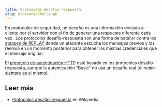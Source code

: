 ```yaml
---
title: Protocolos desafío-respuesta
slug: Glossary/Challenge
---
```


En protocolos de seguridad, un _desafío_ es una información enviada al cliente por el servidor con el fin de generar una respuesta diferente cada vez . Los protocolos desafío-respuesta son una forma de batallar contra los [ataques de REPLAY](https://es.wikipedia.org/wiki/Ataque_de_REPLAY) donde un atacante escucha los mensajes previos y los reenvía en un momento posterior para obtener las mismas credenciales que el mensaje original.

El [protocolo de autenticación HTTP](/es/docs/Web/HTTP/Guides/Authentication) está basado en los protocolos desafío-respuesta, aunque la autenticación "Basic" no usa un desafío real (el _realm_ siempre es el mismo).

## Leer más

- [Protocolos desafío-respuesta](https://es.wikipedia.org/wiki/Protocolos_desaf%C3%ADo-respuesta) en Wikipedia.

